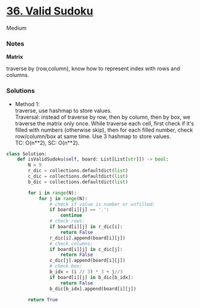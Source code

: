 # [36. Valid Sudoku](https://leetcode.com/problems/valid-sudoku/description/?envType=study-plan-v2&envId=top-interview-150)

Medium

### Notes

**Matrix**

traverse by (row,column), know how to represent index with rows and columns.

### Solutions

- Method 1:\
  traverse, use hashmap to store values.\
  Traversal: instead of traverse by row, then by column, then by box, we traverse the matrix only once. While traverse each cell, first check if it's filled with numbers (otherwise skip),
    then for each filled number, check row/column/box at same time. Use 3 hashmap to store values.\
  TC: O(n\**2), SC: O(n\**2).
```python
class Solution:
    def isValidSudoku(self, board: List[List[str]]) -> bool:
        N = 9
        r_dic = collections.defaultdict(list)
        c_dic = collections.defaultdict(list)
        b_dic = collections.defaultdict(list)

        for i in range(N):
            for j in range(N):
                # check if value is number or unfilled:
                if board[i][j] == '.':
                    continue
                # check rows:
                if board[i][j] in r_dic[i]:
                    return False
                r_dic[i].append(board[i][j])
                # check columns:
                if board[i][j] in c_dic[j]:
                    return False
                c_dic[j].append(board[i][j])
                # check box:
                b_idx = (i // 3) * 3 + j//3
                if board[i][j] in b_dic[b_idx]:
                    return False
                b_dic[b_idx].append(board[i][j])

        return True
```
